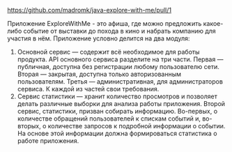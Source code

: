https://github.com/madromk/java-explore-with-me/pull/1

Приложение ExploreWithMe - это афиша, где можно предложить какое-либо событие от выставки до похода в кино и набрать 
компанию для участия в нём.
Приложение условно делится на два модуля:
1) Основной сервис — содержит всё необходимое для работы продукта.
API основного сервиса разделите на три части. Первая — публичная, доступна без регистрации любому пользователю сети. 
Вторая — закрытая, доступна только авторизованным пользователям. Третья — административная, для администраторов сервиса. 
К каждой из частей свои требования.
2) Сервис статистики — хранит количество просмотров и позволяет делать различные выборки для анализа работы приложения.
Второй сервис, статистики, призван собирать информацию. Во-первых, о количестве обращений пользователей к спискам 
событий и, во-вторых, о количестве запросов к подробной информации о событии. На основе этой информации должна 
формироваться статистика о работе приложения.

